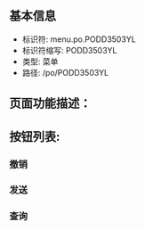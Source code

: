 
## 基本信息

- 标识符: menu.po.PODD3503YL
- 标识符缩写: PODD3503YL
- 类型: 菜单
- 路径: /po/PODD3503YL

## 页面功能描述：





## 按钮列表:


### 撤销



### 发送



### 查询



